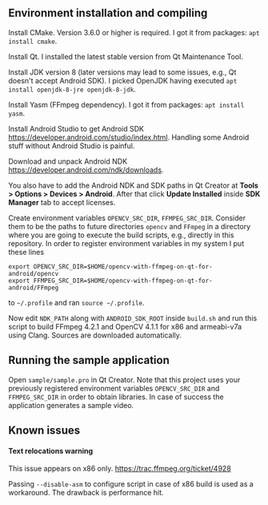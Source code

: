 ## Environment installation and compiling

Install CMake. Version 3.6.0 or higher is required. I got it from packages: ```apt install cmake```.

Install Qt. I installed the latest stable version from Qt Maintenance Tool.

Install JDK version 8 (later versions may lead to some issues, e.g., Qt doesn't accept Android SDK). I picked OpenJDK having executed ```apt install openjdk-8-jre openjdk-8-jdk```.

Install Yasm (FFmpeg dependency). I got it from packages: ```apt install yasm```.

Install Android Studio to get Android SDK https://developer.android.com/studio/index.html. Handling some Android stuff without Android Studio is painful.

Download and unpack Android NDK https://developer.android.com/ndk/downloads.

You also have to add the Android NDK and SDK paths in Qt Creator at **Tools > Options > Devices > Android**. After that click **Update Installed** inside **SDK Manager** tab to accept licenses.

Create environment variables `OPENCV_SRC_DIR`, `FFMPEG_SRC_DIR`. Consider them to be the paths to future directories `opencv` and `FFmpeg` in a directory where you are going to execute the build scripts, e.g., directly in this repository. In order to register environment variables in my system I put these lines

```
export OPENCV_SRC_DIR=$HOME/opencv-with-ffmpeg-on-qt-for-android/opencv
export FFMPEG_SRC_DIR=$HOME/opencv-with-ffmpeg-on-qt-for-android/FFmpeg
```

to `~/.profile` and ran `source ~/.profile`.

Now edit `NDK_PATH` along with `ANDROID_SDK_ROOT` inside `build.sh` and run this script to build FFmpeg 4.2.1 and OpenCV 4.1.1 for x86 and armeabi-v7a using Clang. Sources are downloaded automatically.

## Running the sample application

Open `sample/sample.pro` in Qt Creator. Note that this project uses your previously registered environment variables `OPENCV_SRC_DIR` and `FFMPEG_SRC_DIR` in order to obtain libraries. In case of success the application generates a sample video.

## Known issues

#### Text relocations warning

This issue appears on x86 only. https://trac.ffmpeg.org/ticket/4928

Passing `--disable-asm` to configure script in case of x86 build is used as a workaround. The drawback is performance hit.
